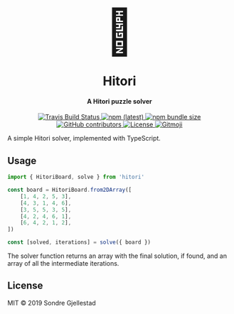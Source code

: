 <h1 align="center">
  <span style="font-size: 100px;">🧩</span>
  <br>
  <br>
  Hitori
</h1>

<h4 align="center">A Hitori puzzle solver</h4>

<p align="center">
  <a href="https://travis-ci.org/sondregj/hitori">
    <img alt="Travis Build Status" src="https://img.shields.io/travis/sondregj/hitori.svg?style=flat-square">
  </a>

  <a href="https://npmjs.com/hitori">
  	<img alt="npm (latest)" src="https://img.shields.io/npm/v/hitori/latest.svg?style=flat-square">
  </a>

  <a href="https://npmjs.com/hitori">
    <img alt="npm bundle size" src="https://img.shields.io/bundlephobia/min/hitori.svg?style=flat-square">
  </a>

  <a href="https://github.com/sondregj/hitori">
    <img alt="GitHub contributors" src="https://img.shields.io/github/contributors/sondregj/hitori.svg?style=flat-square">
  </a>

  <a href="https://github.com/sondregj/hitori">
    <img alt="License" src="https://img.shields.io/github/license/sondregj/hitori.svg?style=flat-square">
  </a>

  <a href="https://github.com/carloscuesta/gitmoji">
  <img alt="Gitmoji" src="https://img.shields.io/badge/gitmoji-%20😜%20😍-FFDD67.svg?style=flat-square">
  </a>
</p>

A simple Hitori solver, implemented with TypeScript.

## Usage

```javascript
import { HitoriBoard, solve } from 'hitori'

const board = HitoriBoard.from2DArray([
    [1, 4, 2, 5, 3],
    [4, 3, 1, 4, 6],
    [3, 5, 5, 3, 5],
    [4, 2, 4, 6, 1],
    [6, 4, 2, 1, 2],
])

const [solved, iterations] = solve({ board })
```

The solver function returns an array with the final solution, if found, and an array of all the intermediate iterations.

## License

MIT © 2019 Sondre Gjellestad
